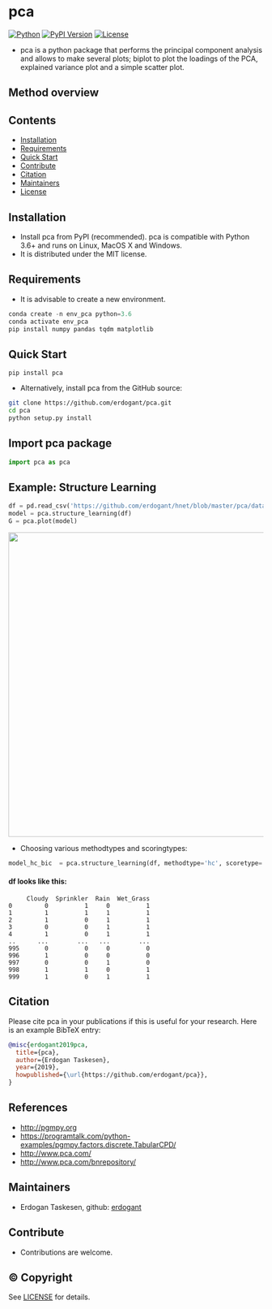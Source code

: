 # pca

[![Python](https://img.shields.io/pypi/pyversions/pca)](https://img.shields.io/pypi/pyversions/pca)
[![PyPI Version](https://img.shields.io/pypi/v/pca)](https://pypi.org/project/pca/)
[![License](https://img.shields.io/badge/license-MIT-green.svg)](https://github.com/erdogant/pca/blob/master/LICENSE)

* pca is a python package that performs the principal component analysis and allows to make several plots; biplot to plot the loadings of the PCA, explained variance plot and a simple scatter plot.

## Method overview


## Contents
- [Installation](#-installation)
- [Requirements](#-Requirements)
- [Quick Start](#-quick-start)
- [Contribute](#-contribute)
- [Citation](#-citation)
- [Maintainers](#-maintainers)
- [License](#-copyright)

## Installation
* Install pca from PyPI (recommended). pca is compatible with Python 3.6+ and runs on Linux, MacOS X and Windows. 
* It is distributed under the MIT license.

## Requirements
* It is advisable to create a new environment. 
```python
conda create -n env_pca python=3.6
conda activate env_pca
pip install numpy pandas tqdm matplotlib
```

## Quick Start
```
pip install pca
```

* Alternatively, install pca from the GitHub source:
```bash
git clone https://github.com/erdogant/pca.git
cd pca
python setup.py install
```  

## Import pca package
```python
import pca as pca
```

## Example: Structure Learning
```python
df = pd.read_csv('https://github.com/erdogant/hnet/blob/master/pca/data/example_data.csv')
model = pca.structure_learning(df)
G = pca.plot(model)
```
<p align="center">
  <img src="https://github.com/erdogant/pca/blob/master/docs/figs/fig1.png" width="600" />
  
</p>

* Choosing various methodtypes and scoringtypes:
```python
model_hc_bic  = pca.structure_learning(df, methodtype='hc', scoretype='bic')
```

#### df looks like this:
```
     Cloudy  Sprinkler  Rain  Wet_Grass
0         0          1     0          1
1         1          1     1          1
2         1          0     1          1
3         0          0     1          1
4         1          0     1          1
..      ...        ...   ...        ...
995       0          0     0          0
996       1          0     0          0
997       0          0     1          0
998       1          1     0          1
999       1          0     1          1
```


## Citation
Please cite pca in your publications if this is useful for your research. Here is an example BibTeX entry:
```BibTeX
@misc{erdogant2019pca,
  title={pca},
  author={Erdogan Taskesen},
  year={2019},
  howpublished={\url{https://github.com/erdogant/pca}},
}
```

## References
* http://pgmpy.org
* https://programtalk.com/python-examples/pgmpy.factors.discrete.TabularCPD/
* http://www.pca.com/
* http://www.pca.com/bnrepository/
   
## Maintainers
* Erdogan Taskesen, github: [erdogant](https://github.com/erdogant)

## Contribute
* Contributions are welcome.

## © Copyright
See [LICENSE](LICENSE) for details.
